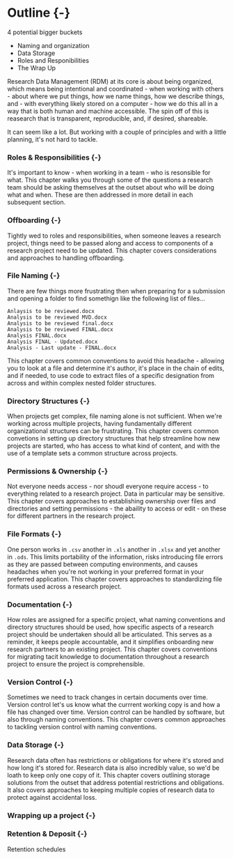 # Outline {-}

4 potential bigger buckets

* Naming and organization
* Data Storage
* Roles and Responibilities
* The Wrap Up

Research Data Management (RDM) at its core is about being organized, which means being intentional and coordinated - when working with others - about where we put things, how we name things, how we describe things, and - with everything likely stored on a computer - how we do this all in a way that is both human and machine accessible. The spin off of this is reasearch that is transparent, reproducible, and, if desired, shareable.

It can seem like a lot. But working with a couple of principles and with a little planning, it's not hard to tackle.

### Roles & Responsibilities {-}

It's important to know - when working in a team - who is resonsible for what. This chapter walks you through some of the questions a research team should be asking themselves at the outset about who will be doing what and when. These are then addressed in more detail in each subsequent section.

### Offboarding {-}

Tightly wed to roles and responsibilities, when someone leaves a research project, things need to be passed along and access to components of a research project need to be updated. This chapter covers considerations and approaches to handling offboarding.

### File Naming {-}

There are few things more frustrating then when preparing for a submission and opening a folder to find somethign like the following list of files...

```
Anlaysis to be reviewed.docx
Analysis to be reviewed MVD.docx
Analysis to be reviewed final.docx
Analysis to be reviewed FINAL.docx
Analysis FINAL.docx
Analysis FINAL - Updated.docx
Analysis - Last update - FINAL.docx
```

This chapter covers common conventions to avoid this headache - allowing you to look at a file and determine it's author, it's place in the chain of edits, and if needed, to use code to extract files of a specific designation from across and within complex nested folder structures.

### Directory Structures {-}

When projects get complex, file naming alone is not sufficient. When we're working across multiple projects, having fundamentally different organizational structures can be frustrating. This chapter covers common convetions in setting up directory structures that help streamline how new projects are started, who has access to what kind of content, and with the use of a template sets a common structure across projects.

### Permissions & Ownership {-}

Not everyone needs access - nor shoudl everyone require access - to everything related to a research project. Data in particular may be sensitive. This chapter covers approaches to establishing ownership over files and directories and setting permissions - the abaility to access or edit - on these for different partners in the research project.

### File Formats {-}

One person works in `.csv` another in `.xls` another in `.xlsx` and yet another in `.ods`. This limits portability of the information, risks introducing file errors as they are passed between computing environments, and causes headaches when you're not working in your preferred format in your preferred application. This chapter covers approaches to standardizing file formats used across a research project.

### Documentation {-}

How roles are assigned for a specific project, what naming conventions and directory structures should be used, how specific aspects of a research project should be undertaken should all be articulated. This serves as a reminder, it keeps people accountable, and it simplifies onboarding new research partners to an existing project. This chapter covers conventions for migrating tacit knowledge to documentation throughout a research project to ensure the project is comprehensible.

### Version Control {-}

Sometimes we need to track changes in certain documents over time. Version control let's us know what the currrent working copy is and how a file has changed over time. Version control can be handled by software, but also through naming conventions. This chapter covers common approaches to tackling version control with naming conventions.

### Data Storage  {-}

Research data often has restrictions or obligations for where it's stored and how long it's stored for. Research data is also incredibly value, so we'd be loath to keep only one copy of it. This chapter covers outlining storage solutions from the outset that address potential restrictions and obligations. It also covers approaches to keeping multiple copies of research data to protect against accidental loss.

### Wrapping up a project {-}

### Retention & Deposit  {-}

Retention schedules


